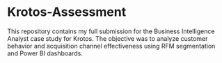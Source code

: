 # Krotos-Assessment
This repository contains my full submission for the Business Intelligence Analyst case study for Krotos. The objective was to analyze customer behavior and acquisition channel effectiveness using RFM segmentation and Power BI dashboards.
